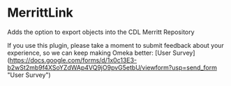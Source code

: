 # MerrittLink
Adds the option to export objects into the CDL Merritt Repository

If you use this plugin, please take a moment to submit feedback about your experience, so we can keep making Omeka better: [User Survey] (https://docs.google.com/forms/d/1x0c13E3-b2wSt2mb9f4XSoYZdWAp4VQ9jO9pvG5etbU/viewform?usp=send_form "User Survey")
